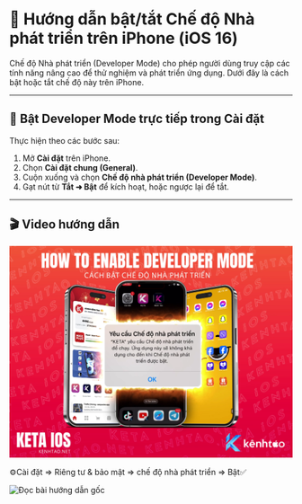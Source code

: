 # 📱 Hướng dẫn bật/tắt Chế độ Nhà phát triển trên iPhone (iOS 16)

Chế độ Nhà phát triển (Developer Mode) cho phép người dùng truy cập các tính năng nâng cao để thử nghiệm và phát triển ứng dụng. Dưới đây là cách bật hoặc tắt chế độ này trên iPhone.

---

## 🔧 Bật Developer Mode trực tiếp trong Cài đặt

Thực hiện theo các bước sau:

1. Mở **Cài đặt** trên iPhone.
2. Chọn **Cài đặt chung (General)**.
3. Cuộn xuống và chọn **Chế độ nhà phát triển (Developer Mode)**.
4. Gạt nút từ **Tắt ➜ Bật** để kích hoạt, hoặc ngược lại để tắt.

---

## 🎬 Video hướng dẫn

[![Xem video hướng dẫn](../../common/assets/video/DEVELOPEMODE.png)](../../common/assets/video/DEVELOPEMODE.mp4)

⚙️Cài đặt => Riêng tư & bảo mật => chế độ nhà phát triển => Bật✅

![Đọc bài hướng dẫn gốc](https://iosgods.com/topic/161257-ios-16171826-developer-mode-what-is-it-how-to-enable/)